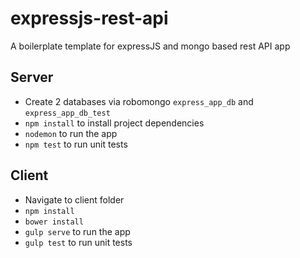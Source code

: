 # expressjs-rest-api
A boilerplate template for expressJS and mongo based rest API app

## Server
-  Create 2 databases via robomongo `express_app_db` and `express_app_db_test`
- `npm install` to install project dependencies
- `nodemon` to run the app
- `npm test` to run unit tests

## Client
- Navigate to client folder
- `npm install`
- `bower install`
- `gulp serve` to run the app
- `gulp test` to run unit tests
